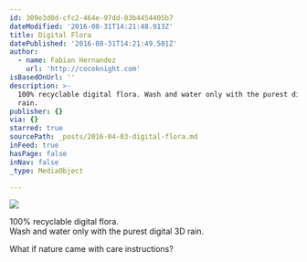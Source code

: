 ```yaml
---
id: 309e3d0d-cfc2-464e-97dd-03b4454405b7
dateModified: '2016-08-31T14:21:48.913Z'
title: Digital Flora
datePublished: '2016-08-31T14:21:49.501Z'
author:
  - name: Fabian Hernandez
    url: 'http://cocoknight.com'
isBasedOnUrl: ''
description: >-
  100% recyclable digital flora. Wash and water only with the purest digital 3D
  rain.
publisher: {}
via: {}
starred: true
sourcePath: _posts/2016-04-03-digital-flora.md
inFeed: true
hasPage: false
inNav: false
_type: MediaObject

---
```

![](https://the-grid-user-content.s3-us-west-2.amazonaws.com/e998a191-515a-4132-bdb9-dba09167410c.png)

100% recyclable digital flora.  
Wash and water only with the purest digital 3D rain.

What if nature came with care instructions?